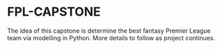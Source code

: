 # FPL-CAPSTONE

The idea of this capstone is determine the best fantasy Premier League team via modelling in Python. More details to follow as project continues.